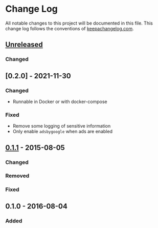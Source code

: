 # Change Log
All notable changes to this project will be documented in this file. This change log follows the conventions of [keepachangelog.com](http://keepachangelog.com/).

## [Unreleased][unreleased]
### Changed

## [0.2.0] - 2021-11-30
### Changed
- Runnable in Docker or with docker-compose

### Fixed
- Remove some logging of sensitive information
- Only enable `adsbygoogle` when ads are enabled

## [0.1.1] - 2015-08-05
### Changed

### Removed

### Fixed

## 0.1.0 - 2016-08-04
### Added

[unreleased]: https://github.com/leeaustinadams/mango/0.1.1...HEAD
[0.1.1]: https://github.com/leeaustinadams/mango/0.1.0...0.1.1
